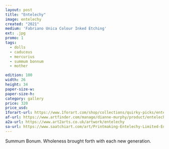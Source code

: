 ```yaml
---
layout: post
title: "Entelechy"
image: entelechy
created: "2021"
medium: 'Fabriano Unica Colour Inked Etching'
ext: .jpg
promo: 1
tags:
  - dolls
  - caduceus
  - mercurius
  - summum bonnum
  - mother

edition: 100
width: 26
height: 34
paper-size-w: 
paper-size-h: 
category: gallery
price: 320
price_usd: 
1forart-url: https://www.1forart.com/shop/collections/quirky-picks/entelechy/
af-url: https://www.artfinder.com/manage/dianne-murphy/product/entelechy/
a2a-url: https://www.art2arts.co.uk/artwork/entelechy
sa-url: https://www.saatchiart.com/art/Printmaking-Entelechy-Limited-Edition-of-100/19454/8543461/view
---
```


Summum Bonum. Wholeness brought forth with each new generation.

